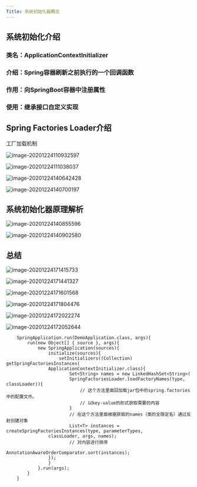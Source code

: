 ```yaml
---
Title: 系统初始化器概览
---
```


## 系统初始化介绍

### 类名：ApplicationContextInitializer

### 介绍：Spring容器刷新之前执行的一个回调函数

### 作用：向SpringBoot容器中注册属性

### 使用：继承接口自定义实现

## Spring Factories Loader介绍

工厂加载机制

![image-20201224110932597](C:\Users\LENOVO\AppData\Roaming\Typora\typora-user-images\image-20201224110932597.png)

![image-20201224111038037](C:\Users\LENOVO\AppData\Roaming\Typora\typora-user-images\image-20201224111038037.png)

![image-20201224140642428](C:\Users\LENOVO\AppData\Roaming\Typora\typora-user-images\image-20201224140642428.png)

![image-20201224140700197](C:\Users\LENOVO\AppData\Roaming\Typora\typora-user-images\image-20201224140700197.png)

## 系统初始化器原理解析

![image-20201224140855596](C:\Users\LENOVO\AppData\Roaming\Typora\typora-user-images\image-20201224140855596.png)

![image-20201224140902580](C:\Users\LENOVO\AppData\Roaming\Typora\typora-user-images\image-20201224140902580.png)



## 总结

![image-20201224171415733](C:\Users\LENOVO\AppData\Roaming\Typora\typora-user-images\image-20201224171415733.png)

![image-20201224171441327](C:\Users\LENOVO\AppData\Roaming\Typora\typora-user-images\image-20201224171441327.png) 

![image-20201224171601568](C:\Users\LENOVO\AppData\Roaming\Typora\typora-user-images\image-20201224171601568.png)

![image-20201224171804476](C:\Users\LENOVO\AppData\Roaming\Typora\typora-user-images\image-20201224171804476.png)

![image-20201224172022274](C:\Users\LENOVO\AppData\Roaming\Typora\typora-user-images\image-20201224172022274.png)

![image-20201224172052644](C:\Users\LENOVO\AppData\Roaming\Typora\typora-user-images\image-20201224172052644.png)

```
    SpringApplication.run(DemoApplication.class, args){
    	run(new Object[] { source }, args){
    		new SpringApplication(sources){
    			initialize(sources){
    				setInitializers((Collection) getSpringFactoriesInstances(
				ApplicationContextInitializer.class){
						Set<String> names = new LinkedHashSet<String>(
						SpringFactoriesLoader.loadFactoryNames(type, classLoader)){
							// 这个方法里面回加载jar包中的spring.factories中的配置文件。
							// 以key-value的形式获取需要的内容
						}
						// 在这个方法里面根据获取的names（类的全限定名）通过反射创建对象
						List<T> instances = createSpringFactoriesInstances(type, parameterTypes,
				classLoader, args, names);
						// 对内容进行排序
						AnnotationAwareOrderComparator.sort(instances);
				});
    			}
    		}.run(args);
    	}
    }
```


